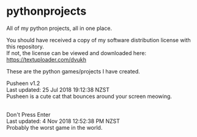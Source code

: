 # pythonprojects
All of my python projects, all in one place. 

You should have received a copy of my software distribution license with this repository.<br/>
If not, the license can be viewed and downloaded here: https://textuploader.com/dvukh <br/>

These are the python games/projects I have created.

Pusheen v1.2<br/>
Last updated: 25 Jul 2018 19:12:38 NZST<br/>
Pusheen is a cute cat that bounces around your screen meowing.<br/><br/>

Don't Press Enter<br/>
Last updated: 4 Nov 2018 12:52:38 PM NZST<br/>
Probably the worst game in the world.<br/>
